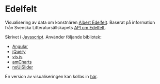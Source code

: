 # Edelfelt

Visualisering av data om konstnären [Albert Edelfelt](https://sv.wikipedia.org/wiki/Albert_Edelfelt). Baserat på information från Svenska Litteratursällskapets [API om Edelfelt](http://edelfelt.sls.fi/apiinfo/).

Skrivet i [Javascript](http://www.w3schools.com/js/). Använder följande bibliotek:
* [Angular](https://angularjs.org/)
* [jQuery](https://jquery.com/)
* [vis.js](http://visjs.org/)
* [amCharts](https://www.amcharts.com/)
* [noUiSlider](http://refreshless.com/nouislider/)

En version av visualiseringen kan kollas in [här](gellati.github.io/edelfelt).
